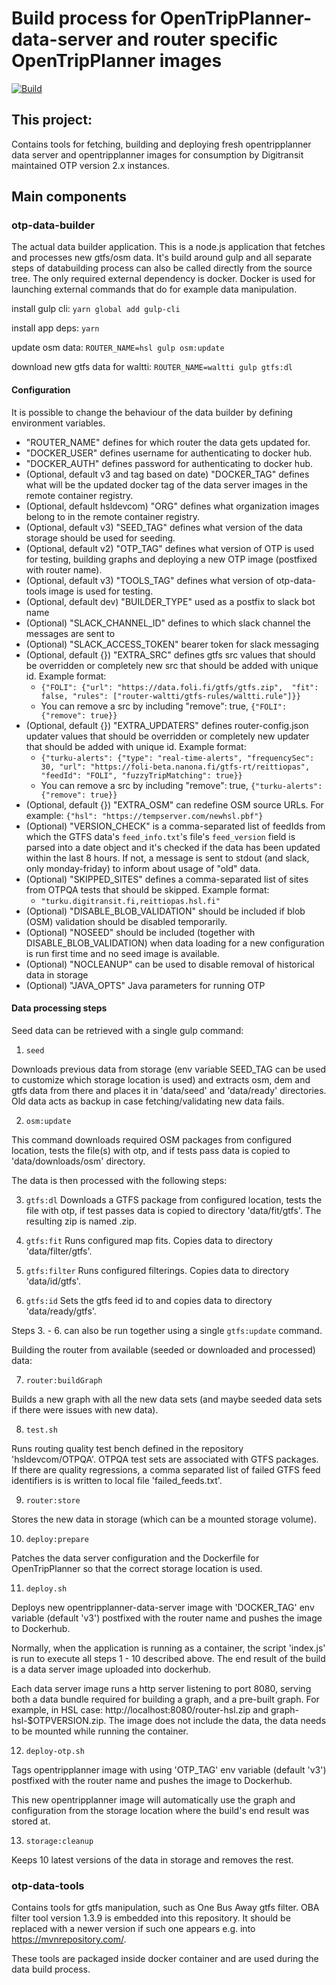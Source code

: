 # Build process for OpenTripPlanner-data-server and router specific OpenTripPlanner images

[![Build](https://github.com/hsldevcom/OpenTripPlanner-data-container/workflows/Process%20v3%20push%20or%20pr/badge.svg?branch=v3)](https://github.com/HSLdevcom/OpenTripPlanner-data-container/actions)

## This project:
Contains tools for fetching, building and deploying fresh opentripplanner data server and opentripplanner images
for consumption by Digitransit maintained OTP version 2.x instances.

## Main components

### otp-data-builder
The actual data builder application. This is a node.js application that fetches
and processes new gtfs/osm data. It's build around gulp and all separate steps of
databuilding process can also be called directly from the source tree. The only
required external dependency is docker. Docker is used for launching external
commands that do for example data manipulation.

install gulp cli:
  `yarn global add gulp-cli`

install app deps:
  `yarn`

update osm data:
  `ROUTER_NAME=hsl gulp osm:update`

download new gtfs data for waltti:
  `ROUTER_NAME=waltti gulp gtfs:dl`

#### Configuration
It is possible to change the behaviour of the data builder by defining environment variables.

* "ROUTER_NAME" defines for which router the data gets updated for.
* "DOCKER_USER" defines username for authenticating to docker hub.
* "DOCKER_AUTH" defines password for authenticating to docker hub.
* (Optional, default v3 and tag based on date) "DOCKER_TAG" defines what will be the updated docker tag of the data server images in the remote container registry.
* (Optional, default hsldevcom) "ORG" defines what organization images belong to in the remote container registry.
* (Optional, default v3) "SEED_TAG" defines what version of the data storage should be used for seeding.
* (Optional, default v2) "OTP_TAG" defines what version of OTP is used for testing, building graphs and deploying a new OTP image (postfixed with router name).
* (Optional, default v3) "TOOLS_TAG" defines what version of otp-data-tools image is used for testing.
* (Optional, default dev) "BUILDER_TYPE" used as a postfix to slack bot name
* (Optional) "SLACK_CHANNEL_ID" defines to which slack channel the messages are sent to
* (Optional) "SLACK_ACCESS_TOKEN" bearer token for slack messaging
* (Optional, default {}) "EXTRA_SRC" defines gtfs src values that should be overridden or completely new src that should be added with unique id. Example format:
  - `{"FOLI": {"url": "https://data.foli.fi/gtfs/gtfs.zip",  "fit": false, "rules": ["router-waltti/gtfs-rules/waltti.rule"]}}`
  - You can remove a src by including "remove": true, `{"FOLI": {"remove": true}}`
* (Optional, default {}) "EXTRA_UPDATERS" defines router-config.json updater values that should be overridden or completely new updater that should be added with unique id. Example format:
  - `{"turku-alerts": {"type": "real-time-alerts", "frequencySec": 30, "url": "https://foli-beta.nanona.fi/gtfs-rt/reittiopas", "feedId": "FOLI", "fuzzyTripMatching": true}}`
  - You can remove a src by including "remove": true, `{"turku-alerts": {"remove": true}}`
* (Optional, default {}) "EXTRA_OSM" can redefine OSM source URLs. For example: `{"hsl": "https://tempserver.com/newhsl.pbf"}`
* (Optional) "VERSION_CHECK" is a comma-separated list of feedIds from which the GTFS data's `feed_info.txt`'s file's `feed_version` field is parsed into a date object and it's checked if the data has been updated within the last 8 hours. If not, a message is sent to stdout (and slack, only monday-friday) to inform about usage of "old" data.
* (Optional) "SKIPPED_SITES" defines a comma-separated list of sites from OTPQA tests that should be skipped. Example format:
  - `"turku.digitransit.fi,reittiopas.hsl.fi"`
* (Optional) "DISABLE_BLOB_VALIDATION" should be included if blob (OSM) validation should be disabled temporarily.
* (Optional) "NOSEED" should be included (together with DISABLE_BLOB_VALIDATION) when data loading for a new configuration is run first time and no seed image is available.
* (Optional) "NOCLEANUP" can be used to disable removal of historical data in storage
* (Optional) "JAVA_OPTS" Java parameters for running OTP

#### Data processing steps

Seed data can be retrieved with a single gulp command:

1. `seed`

Downloads previous data from storage (env variable SEED_TAG can be used to customize which storage location is used)
and extracts osm, dem and gtfs data from there and places it in 'data/seed' and 'data/ready' directories.
Old data acts as backup in case fetching/validating new data fails.

2. `osm:update`

This command downloads required OSM packages from configured location, tests the file(s) with otp,
and if tests pass data is copied to 'data/downloads/osm' directory.

The data is then processed with the following steps:

3. `gtfs:dl`
Downloads a GTFS package from configured location, tests the file with otp, if
test passes data is copied to directory 'data/fit/gtfs'. The resulting zip is named <feedid>.zip.

4. `gtfs:fit`
Runs configured map fits. Copies data to directory 'data/filter/gtfs'.

5. `gtfs:filter`
Runs configured filterings. Copies data to directory 'data/id/gtfs'.

6. `gtfs:id`
Sets the gtfs feed id to <id> and copies data to directory 'data/ready/gtfs'.

Steps 3. - 6. can also be run together using a single `gtfs:update` command.

Building the router from available (seeded or downloaded and processed) data:

7. `router:buildGraph`

Builds a new graph with all the new data sets (and maybe seeded data sets if there were issues with new data).

8. `test.sh`

Runs routing quality test bench defined in the repository 'hsldevcom/OTPQA'. OTPQA test sets are associated with GTFS packages.
If there are quality regressions, a comma separated list of failed GTFS feed identifiers is is written to local file 'failed_feeds.txt'.

9. `router:store`

Stores the new data in storage (which can be a mounted storage volume).

10. `deploy:prepare`

Patches the data server configuration and the Dockerfile for OpenTripPlanner so that the correct storage location is used.

11. `deploy.sh`

Deploys new opentripplanner-data-server image with 'DOCKER_TAG' env variable (default 'v3') postfixed with the router name and
pushes the image to Dockerhub.

Normally, when the application is running as a container, the script 'index.js' is run to execute all steps 1 - 10 described above.
The end result of the build is a data server image uploaded into dockerhub.

Each data server image runs a http server listening to port 8080, serving both a data bundle required for building a graph,
and a pre-built graph. For example, in HSL case: http://localhost:8080/router-hsl.zip and graph-hsl-$OTPVERSION.zip. The image
does not include the data, the data needs to be mounted while running the container.

12. `deploy-otp.sh`

Tags opentripplanner image with using 'OTP_TAG' env variable (default 'v3') postfixed with the router name and pushes the image to Dockerhub.

This new opentripplanner image will automatically use the graph and configuration from the storage location where the build's end result
was stored at.

13. `storage:cleanup`

Keeps 10 latest versions of the data in storage and removes the rest.

### otp-data-tools

Contains tools for gtfs manipulation, such as One Bus Away gtfs filter. OBA filter tool version 1.3.9 is embedded into this repository.
It should be replaced with a newer version if such one appears e.g. into https://mvnrepository.com/.

These tools are packaged inside docker container and are used during the data build process.
